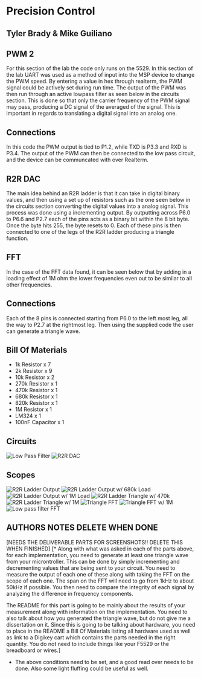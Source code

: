 # Precision Control

## Tyler Brady & Mike Guiliano

## PWM 2
For this section of the lab the code only runs on the 5529. In this section of the lab UART was used as a method
of input into the MSP device to change the PWM speed. By entering a value in hex through realterm, the PWM signal 
could be actively set during run time. The output of the PWM was then run through an active lowpass filter as seen 
below in the circuits section. This is done so that only the carrier frequency of the PWM signal may pass, producing
a DC signal of the averaged of the signal. This is important in regards to translating a digital signal into an analog one.

## Connections
In this code the PWM output is tied to P1.2, while TXD is P3.3 and RXD is P3.4. The output of the PWM can then be connected
to the low pass circuit, and the device can be communcated with over Realterm.

## R2R DAC
The main idea behind an R2R ladder is that it can take in digital binary values, and then using a set up of resistors
such as the one seen below in the circuits section converting the digital values into a analog signal. This process was
done using a incrementing output. By outputting across P6.0 to P6.6 and P2.7 each of the pins acts as a binary bit within
the 8 bit byte. Once the byte hits 255, the byte resets to 0. Each of these pins is then connected to one of the legs of the
R2R ladder producing a triangle function.

## FFT
In the case of the FFT data found, it can be seen below that by adding in a loading effect of 1M ohm the lower frequencies
even out to be similar to all other frequencies.

## Connections
Each of the 8 pins is connected starting from P6.0 to the left most leg, all the way to P2.7 at the rightmost leg.
Then using the supplied code the user can generate a triangle wave.

## Bill Of Materials
* 1k Resistor x 7
* 2k Resistor x 9
* 10k Resistor x 2
* 270k Resistor x 1
* 470k Resistor x 1
* 680k Resistor x 1
* 820k Resistor x 1
* 1M Resistor x 1
* LM324 x 1
* 100nF Capacitor x 1

## Circuits
![Low Pass Filter](https://github.com/RU09342/lab-6taking-control-over-your-embedded-life-scrumbology-v2-lab-6/blob/master/Precision%20Control/LowPassFilter.png)
![R2R DAC](https://github.com/RU09342/lab-6taking-control-over-your-embedded-life-scrumbology-v2-lab-6/blob/master/Precision%20Control/R2R_DAC.png)

## Scopes
![R2R Ladder Output](https://github.com/RU09342/lab-6taking-control-over-your-embedded-life-scrumbology-v2-lab-6/blob/master/Precision%20Control/r2r-ladder1.png)
![R2R Ladder Output w/ 680k Load](https://github.com/RU09342/lab-6taking-control-over-your-embedded-life-scrumbology-v2-lab-6/blob/master/Precision%20Control/r2r-ladder-680k.png)
![R2R Ladder Output w/ 1M Load](https://github.com/RU09342/lab-6taking-control-over-your-embedded-life-scrumbology-v2-lab-6/blob/master/Precision%20Control/r2r-ladder-1M.png)
![R2R Ladder Triangle w/ 470k](https://github.com/RU09342/lab-6taking-control-over-your-embedded-life-scrumbology-v2-lab-6/blob/master/Precision%20Control/triangle470k1.png)
![R2R Ladder Triangle w/ 1M](https://github.com/RU09342/lab-6taking-control-over-your-embedded-life-scrumbology-v2-lab-6/blob/master/Precision%20Control/triangle1meg1.png)
![Triangle FFT](https://github.com/RU09342/lab-6taking-control-over-your-embedded-life-scrumbology-v2-lab-6/blob/master/Precision%20Control/trianglefft1.png)
![Triangle FFT w/ 1M](https://github.com/RU09342/lab-6taking-control-over-your-embedded-life-scrumbology-v2-lab-6/blob/master/Precision%20Control/trianglefft2.png)
![Low pass filter FFT](https://github.com/RU09342/lab-6taking-control-over-your-embedded-life-scrumbology-v2-lab-6/blob/master/Precision%20Control/lpffft.png)

## AUTHORS NOTES DELETE WHEN DONE
[NEEDS THE DELIVERABLE PARTS FOR SCREENSHOTS!! DELETE THIS WHEN FINISHED]
[* Along with what was asked in each of the parts above, for each implementation, you need to generate at least one
 triangle wave from your microntroller. This can be done by simply incrementing and decrementing values that are 
being sent to your circuit. You need to measure the output of each one of these along with taking the FFT on the 
scope of each one. The span on the FFT will need to go from 1kHz to about 50kHz if possible. 
You then need to compare the integrity of each signal by analyzing the difference in frequency components.

The README for this part is going to be mainly about the results of your measurement along with information on the 
implementation. You need to also talk about how you generated the triangle wave, but do not give me a 
dissertation on it. Since this is going to be talking about hardware, you need to place in the README a Bill Of 
Materials listing all hardware used as well as link to a Digikey cart which contains the parts needed in the 
right quantity. You do not need to include things like your F5529 or the breadboard or wires.]
* The above conditions need to be set, and a good read over needs to be done. Also some light fluffing could be
useful as well.
